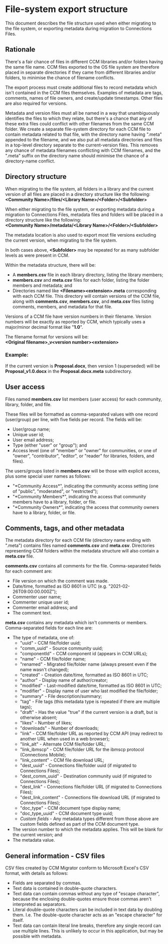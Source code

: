 # File-system export structure

This document describes the file structure used when either migrating to the file system,
or exporting metadata during migration to Connections Files.

## Rationale

There's a fair chance of files in different CCM libraries and/or folders having the same
file name. CCM files exported to the OS file system are therefore placed in separate
directories if they came from different libraries and/or folders, to minimise the chance
of filename conflicts.

The export process must create additional files to record metadata which isn't contained
in the CCM files themselves. Examples of metadata are tags, comments, names of file owners,
and create/update timestamps. Other files are also required for versions.

Metadata and version files must all be named in a way that unambiguously identifies the
files to which they relate, but there's a chance that any of these extra files could
conflict with other filenames from the same CCM folder. We create a separate file-system
directory for each CCM file to contain metadata related to that file, with the directory
name having ".meta" appended to the filename, and we also put all metadata directories
and files in a top-level directory separate to the current-version files. This removes
any chance of metadata filenames conflicting with CCM filenames, and the ".meta" suffix on
the directory name should minimise the chance of a directory-name conflict.

## Directory structure

When migrating to the file system, all folders in a library and the current version of
all files are placed in a directory structure like the following:<br>
**\<Community Name>/files/\<Library Name>/\<Folder>/\<Subfolder>**

When either migrating to the file system, or exporting metadata during a migration to
Connections Files, metadata files and folders will be placed in a directory structure like
the following:<br>
**\<Community Name>/metadata/\<Library Name>/\<Folder>/\<Subfolder>**

The metadata location is also used to export most file versions excluding the current
version, when migrating to the file system.

In both cases above, **\<Subfolder>** may be repeated for as many subfolder levels as
were present in CCM.

Within the metadata structure, there will be:
- A **members.csv** file in each library directory, listing the library members;
- **members.csv** and **meta.csv** files for each folder, listing the folder members and
metadata; and
- Directories named like **\<Filename>\<extension>.meta** corresponding with each CCM
file. This directory will contain versions of the CCM file, along with **comments.csv**,
**members.csv**, and **meta.csv** files listing comments, members, and metadata for that file.

Versions of a CCM file have version numbers in their filename. Version numbers will be
exactly as reported by CCM, which typically uses a major/minor decimal format like "**1.0**".

The filename format for versions will be:<br>
**\<Original filename>_v\<version number>\<extension>**

### Example:

If the current version is **Proposal.docx**, then version 1 (superseded) will be
**Proposal_v1.0.docx** in the **Proposal.docx.meta** subdirectory.

## User access

Files named **members.csv** list members (user access) for each community, library,
folder, and file.

These files will be formatted as comma-separated values with one record (user/group) per
line, with five fields per record. The fields will be:
-	User/group name;
-	Unique user id;
-	User email address;
-	Type (either "user" or "group"); and
-	Access level (one of "member" or "owner" for communities, or one of "owner",
"contributor", "editor", or "reader" for libraries, folders, and files).

The users/groups listed in **members.csv** will be those with explicit access, plus some
special user names as follows:
-	"\*Community Access\*", indicating the community access setting (one of "public",
"moderated", or "restricted");
-	"\*Community Members\*", indicating the access that community members have to a library,
folder, or file.
-	"\*Community Owners\*", indicating the access that community owners have to a library,
folder, or file.

## Comments, tags, and other metadata

The metadata directory for each CCM file (directory name ending with ".meta") contains
files named **comments.csv** and **meta.csv**. Directories representing CCM folders within
the metadata structure will also contain a **meta.csv** file.

**comments.csv** contains all comments for the file. Comma-separated fields for each
comment are:
- File version on which the comment was made.
-	Date/time, formatted as ISO 8601 in UTC (e.g. "2021-02-26T09:00:00.000Z");
-	Commenter user name;
-	Commenter unique user id;
-	Commenter email address; and
-	The comment text.

**meta.csv** contains any metadata which isn't comments or members. Comma-separated fields
for each line are:
-	The type of metadata, one of:
	- "uuid" - CCM file/folder uuid;
	- "comm_uuid" - Source community uuid;
	- "componentId" - CCM component id (appears in CCM URLs);
	- "name" - CCM file/folder name;
	- "renamed" - Migrated file/folder name (always present even if the name wasn't changed);
	- "created" - Creation date/time, formatted as ISO 8601 in UTC;
	- "author" - Display name of author/creator;
	- "modified" - Last-modified date/time, formatted as ISO 8601 in UTC;
	- "modifier" - Display name of user who last modified the file/folder;
	- "summary" - File description/summary;
	- "tag" - File tags (this metadata type is repeated if there are multiple tags);
	- "draft" - Has the value "true" if the current version is a draft, but is otherwise
	absent;
	- "likes" - Number of likes;
	- "downloads" - Number of downloads;
	- "link" - CCM file/folder URL as reported by CCM API (may redirect to another URL when
	used in a web browser);
	- "link_alt" - Alternate CCM file/folder URL;
	- "link_ibmscp" - CCM file/folder URL for the ibmscp protocol (Connections Mobile);
	- "link_content" - CCM file download URL;
	- "dest_uuid" - Connections file/folder uuid (if migrated to Connections Files);
	- "dest_comm_uuid" - Destination community uuid (if migrated to Connections Files);
	- "dest_link" - Connections file/folder URL (if migrated to Connections Files);
	- "dest_link_content" - Connections file download URL (if migrated to Connections Files);
	- "doc_type" - CCM document type display name;
	- "doc_type_uuid" - CCM document type uuid;
	- *Custom fields* - Any metadata types different from those above are custom fields
	defined as part of the CCM document type.
-	The version number to which the metadata applies. This will be blank for the current
version; and
-	The metadata value.

## General information - CSV files

CSV files created by CCM Migrator conform to Microsoft Excel's CSV format, with details
as follows:
-	Fields are separated by commas.
-	Text data is contained in double-quote characters.
-	Text data can contain commas without any type of "escape character", because the
enclosing double-quotes ensure those commas aren't interpreted as separators.
-	Literal double-quote characters can be included in text data by doubling them. I.e.
The double-quote character acts as an "escape character" for itself.
-	Text data can contain literal line breaks, therefore any single record can use multiple
lines. This is unlikely to occur in this application, but may be possible with metadata.
